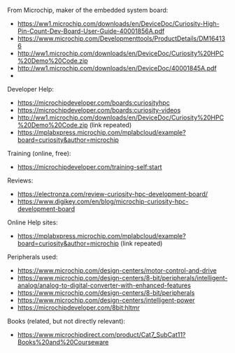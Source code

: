 From Microchip, maker of the embedded system board:
* https://ww1.microchip.com/downloads/en/DeviceDoc/Curiosity-High-Pin-Count-Dev-Board-User-Guide-40001856A.pdf
* https://www.microchip.com/Developmenttools/ProductDetails/DM164136
* http://ww1.microchip.com/downloads/en/DeviceDoc/Curiosity%20HPC%20Demo%20Code.zip
* http://ww1.microchip.com/downloads/en/DeviceDoc/40001845A.pdf
* 


Developer Help:
* https://microchipdeveloper.com/boards:curiosityhpc
* https://microchipdeveloper.com/boards:curiosity-videos
* http://ww1.microchip.com/downloads/en/DeviceDoc/Curiosity%20HPC%20Demo%20Code.zip (link repeated)
* https://mplabxpress.microchip.com/mplabcloud/example?board=curiosity&author=microchip

Training (online, free):
* https://microchipdeveloper.com/training-self:start

Reviews:
* https://electronza.com/review-curiosity-hpc-development-board/
* https://www.digikey.com/en/blog/microchip-curiosity-hpc-development-board

Online Help sites:
* https://mplabxpress.microchip.com/mplabcloud/example?board=curiosity&author=microchip (link repeated)

Peripherals used:
* https://www.microchip.com/design-centers/motor-control-and-drive
* https://www.microchip.com/design-centers/8-bit/peripherals/intelligent-analog/analog-to-digital-converter-with-enhanced-features
* https://www.microchip.com/design-centers/8-bit/peripherals
* https://www.microchip.com/design-centers/intelligent-power
* https://microchipdeveloper.com/8bit:hltmr

Books (related, but not directly relevant):
* https://www.microchipdirect.com/product/Cat7_SubCat11?Books%20and%20Courseware



